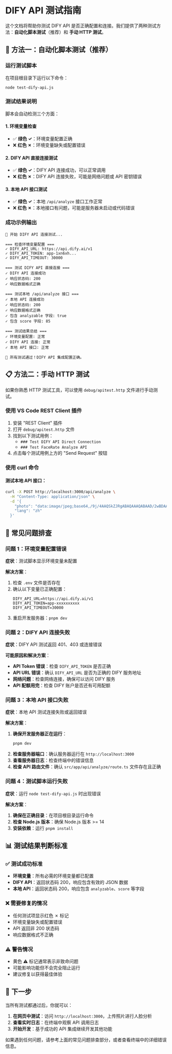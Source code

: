 # DIFY API 测试指南

这个文档将帮助你测试 DIFY API 是否正确配置和连接。我们提供了两种测试方法：**自动化脚本测试**（推荐）和 **手动 HTTP 测试**。

## 🚀 方法一：自动化脚本测试（推荐）

### 运行测试脚本

在项目根目录下运行以下命令：

```bash
node test-dify-api.js
```

### 测试结果说明

脚本会自动检测三个方面：

#### 1. 环境变量检查
- ✅ **绿色 ✓**：环境变量配置正确
- ❌ **红色 ✗**：环境变量缺失或配置错误

#### 2. DIFY API 直接连接测试
- ✅ **绿色 ✓**：DIFY API 连接成功，可以正常调用
- ❌ **红色 ✗**：DIFY API 连接失败，可能是网络问题或 API 密钥错误

#### 3. 本地 API 接口测试
- ✅ **绿色 ✓**：本地 `/api/analyze` 接口工作正常
- ❌ **红色 ✗**：本地接口有问题，可能是服务器未启动或代码错误

### 成功示例输出

```
🚀 开始 DIFY API 连接测试...

=== 检查环境变量配置 ===
✓ DIFY_API_URL: https://api.dify.ai/v1
✓ DIFY_API_TOKEN: app-1xn6xh...
✓ DIFY_API_TIMEOUT: 30000

=== 测试 DIFY API 直接连接 ===
✓ DIFY API 连接成功
✓ 响应状态码: 200
✓ 响应数据格式正确

=== 测试本地 /api/analyze 接口 ===
✓ 本地 API 连接成功
✓ 响应状态码: 200
✓ 响应数据格式正确
✓ 包含 analyzable 字段: true
✓ 包含 score 字段: 85

=== 测试结果总结 ===
✓ 环境变量配置: 正常
✓ DIFY API 连接: 正常
✓ 本地 API 接口: 正常

🎉 所有测试通过！DIFY API 集成配置正确。
```

## 📋 方法二：手动 HTTP 测试

如果你熟悉 HTTP 测试工具，可以使用 `debug/apitest.http` 文件进行手动测试。

### 使用 VS Code REST Client 插件

1. 安装 "REST Client" 插件
2. 打开 `debug/apitest.http` 文件
3. 找到以下测试用例：
   - `### Test DIFY API Direct Connection`
   - `### Test FaceRate Analyze API`
4. 点击每个测试用例上方的 "Send Request" 按钮

### 使用 curl 命令

#### 测试本地 API 接口：

```bash
curl -X POST http://localhost:3000/api/analyze \
  -H "Content-Type: application/json" \
  -d '{
    "photo": "data:image/jpeg;base64,/9j/4AAQSkZJRgABAQAAAQABAAD/2wBDAAYEBQYFBAYGBQYHBwYIChAKCgkJChQODwwQFxQYGBcUFhYaHSUfGhsjHBYWICwgIyYnKSopGR8tMC0oMCUoKSj/2wBDAQcHBwoIChMKChMoGhYaKCgoKCgoKCgoKCgoKCgoKCgoKCgoKCgoKCgoKCgoKCgoKCgoKCgoKCgoKCgoKCgoKCj/wAARCAABAAEDASIAAhEBAxEB/8QAFQABAQAAAAAAAAAAAAAAAAAAAAv/xAAUEAEAAAAAAAAAAAAAAAAAAAAA/8QAFQEBAQAAAAAAAAAAAAAAAAAAAAX/xAAUEQEAAAAAAAAAAAAAAAAAAAAA/9oADAMBAAIRAxEAPwCdABmX/9k=",
    "lang": "zh"
  }'
```

## 🔧 常见问题排查

### 问题 1：环境变量配置错误

**症状**：测试脚本显示环境变量未配置

**解决方案**：
1. 检查 `.env` 文件是否存在
2. 确认以下变量已正确配置：
   ```
   DIFY_API_URL=https://api.dify.ai/v1
   DIFY_API_TOKEN=app-xxxxxxxxxx
   DIFY_API_TIMEOUT=30000
   ```
3. 重启开发服务器：`pnpm dev`

### 问题 2：DIFY API 连接失败

**症状**：DIFY API 测试返回 401、403 或连接错误

**可能原因和解决方案**：
- **API Token 错误**：检查 `DIFY_API_TOKEN` 是否正确
- **API URL 错误**：确认 `DIFY_API_URL` 是否为正确的 DIFY 服务地址
- **网络问题**：检查网络连接，确保可以访问 DIFY 服务
- **API 配额用完**：检查 DIFY 账户是否还有可用配额

### 问题 3：本地 API 接口失败

**症状**：本地 API 测试连接失败或返回错误

**解决方案**：
1. **确保开发服务器正在运行**：
   ```bash
   pnpm dev
   ```
2. **检查服务器端口**：确认服务器运行在 `http://localhost:3000`
3. **查看服务器日志**：检查终端中的错误信息
4. **检查 API 路由文件**：确认 `src/app/api/analyze/route.ts` 文件存在且正确

### 问题 4：测试脚本运行失败

**症状**：运行 `node test-dify-api.js` 时出现错误

**解决方案**：
1. **确保在正确目录**：在项目根目录运行命令
2. **检查 Node.js 版本**：确保 Node.js 版本 >= 14
3. **安装依赖**：运行 `pnpm install`

## 📊 测试结果判断标准

### ✅ 测试成功标准

- **环境变量**：所有必需的环境变量都已配置
- **DIFY API**：返回状态码 200，响应包含有效的 JSON 数据
- **本地 API**：返回状态码 200，响应包含 `analyzable`、`score` 等字段

### ❌ 需要修复的情况

- 任何测试项显示红色 ✗ 标记
- 环境变量缺失或配置错误
- API 返回非 200 状态码
- 响应数据格式不正确

### ⚠️ 警告情况

- 黄色 ⚠ 标记通常表示非致命问题
- 可能影响功能但不会完全阻止运行
- 建议修复以获得最佳体验

## 🎯 下一步

当所有测试都通过后，你就可以：

1. **在网页中测试**：访问 `http://localhost:3000`，上传照片进行人脸分析
2. **查看实时日志**：在终端中观察 API 调用日志
3. **开始开发**：基于成功的 API 集成继续开发其他功能

如果遇到任何问题，请参考上面的常见问题排查部分，或者查看终端中的详细错误信息。